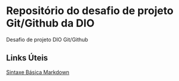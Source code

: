 # Repositório do desafio de projeto Git/Github da DIO
Desafio de projeto DIO Git/Github

## Links Úteis

[Sintaxe Básica Markdown](https://www.markdownguide.org/basic-syntax/)
